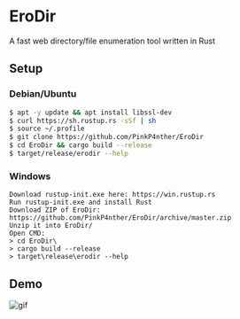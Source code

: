 # EroDir
A fast web directory/file enumeration tool written in Rust


## Setup

### Debian/Ubuntu
``` sh
$ apt -y update && apt install libssl-dev
$ curl https://sh.rustup.rs -sSf | sh
$ source ~/.profile
$ git clone https://github.com/PinkP4nther/EroDir
$ cd EroDir && cargo build --release
$ target/release/erodir --help
```

### Windows
```
Download rustup-init.exe here: https://win.rustup.rs
Run rustup-init.exe and install Rust
Download ZIP of EroDir: https://github.com/PinkP4nther/EroDir/archive/master.zip
Unzip it into EroDir/
Open CMD:
> cd EroDir\
> cargo build --release
> target\release\erodir --help
```
## Demo

![gif](https://imgur.com/PmFleau.gif)